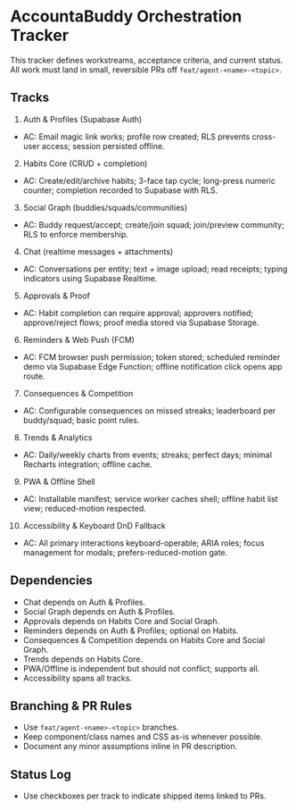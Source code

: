 # AccountaBuddy Orchestration Tracker

This tracker defines workstreams, acceptance criteria, and current status. All work must land in small, reversible PRs off `feat/agent-<name>-<topic>`.

## Tracks

1) Auth & Profiles (Supabase Auth)
- AC: Email magic link works; profile row created; RLS prevents cross-user access; session persisted offline.

2) Habits Core (CRUD + completion)
- AC: Create/edit/archive habits; 3-face tap cycle; long-press numeric counter; completion recorded to Supabase with RLS.

3) Social Graph (buddies/squads/communities)
- AC: Buddy request/accept; create/join squad; join/preview community; RLS to enforce membership.

4) Chat (realtime messages + attachments)
- AC: Conversations per entity; text + image upload; read receipts; typing indicators using Supabase Realtime.

5) Approvals & Proof
- AC: Habit completion can require approval; approvers notified; approve/reject flows; proof media stored via Supabase Storage.

6) Reminders & Web Push (FCM)
- AC: FCM browser push permission; token stored; scheduled reminder demo via Supabase Edge Function; offline notification click opens app route.

7) Consequences & Competition
- AC: Configurable consequences on missed streaks; leaderboard per buddy/squad; basic point rules.

8) Trends & Analytics
- AC: Daily/weekly charts from events; streaks; perfect days; minimal Recharts integration; offline cache.

9) PWA & Offline Shell
- AC: Installable manifest; service worker caches shell; offline habit list view; reduced-motion respected.

10) Accessibility & Keyboard DnD Fallback
- AC: All primary interactions keyboard-operable; ARIA roles; focus management for modals; prefers-reduced-motion gate.

## Dependencies
- Chat depends on Auth & Profiles.
- Social Graph depends on Auth & Profiles.
- Approvals depends on Habits Core and Social Graph.
- Reminders depends on Auth & Profiles; optional on Habits.
- Consequences & Competition depends on Habits Core and Social Graph.
- Trends depends on Habits Core.
- PWA/Offline is independent but should not conflict; supports all.
- Accessibility spans all tracks.

## Branching & PR Rules
- Use `feat/agent-<name>-<topic>` branches.
- Keep component/class names and CSS as-is whenever possible.
- Document any minor assumptions inline in PR description.

## Status Log
- Use checkboxes per track to indicate shipped items linked to PRs.

